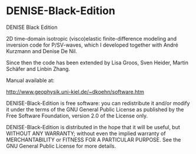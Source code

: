 # DENISE-Black-Edition
DENISE Black Edition

2D time-domain isotropic (visco)elastic finite-difference modeling and inversion code for P/SV-waves, which I developed together with André Kurzmann and Denise De Nil.

Since then the code has been extended by Lisa Groos, Sven Heider, Martin Schäfer and Linbin Zhang.

Manual available at:

http://www.geophysik.uni-kiel.de/~dkoehn/software.htm

DENISE-Black-Edition is free software: you can redistribute it and/or modify it under the terms of the GNU General Public License as published by the Free Software Foundation, version 2.0 of the License only.

DENISE-Black-Edition is distributed in the hope that it will be useful, but WITHOUT ANY WARRANTY; without even the implied warranty of MERCHANTABILITY or FITNESS FOR A PARTICULAR PURPOSE. See the GNU General Public License for more details.
